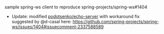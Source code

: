sample spring-ws client to reproduce spring-projects/spring-ws#1404
* Update: modified [podotsenko/echo-server](https://github.com/pdotsenko/echo-server) with workaround fix suggested by @d-casal here: https://github.com/spring-projects/spring-ws/issues/1404#issuecomment-2337588589

